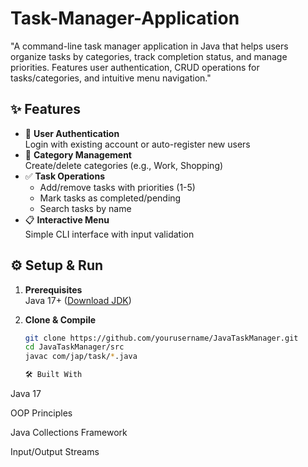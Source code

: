 # Task-Manager-Application
"A command-line task manager application in Java that helps users organize tasks by categories, track completion status, and manage priorities. Features user authentication, CRUD operations for tasks/categories, and intuitive menu navigation."

## ✨ Features
- 🔐 **User Authentication**  
  Login with existing account or auto-register new users
- 📂 **Category Management**  
  Create/delete categories (e.g., Work, Shopping)
- ✅ **Task Operations**  
  - Add/remove tasks with priorities (1-5)
  - Mark tasks as completed/pending
  - Search tasks by name
- 📋 **Interactive Menu**  
  Simple CLI interface with input validation

## ⚙️ Setup & Run
1. **Prerequisites**  
   Java 17+ ([Download JDK](https://adoptium.net/))
   
2. **Clone & Compile**  
   ```bash
   git clone https://github.com/yourusername/JavaTaskManager.git
   cd JavaTaskManager/src
   javac com/jap/task/*.java

   🛠️ Built With
Java 17

OOP Principles

Java Collections Framework

Input/Output Streams
